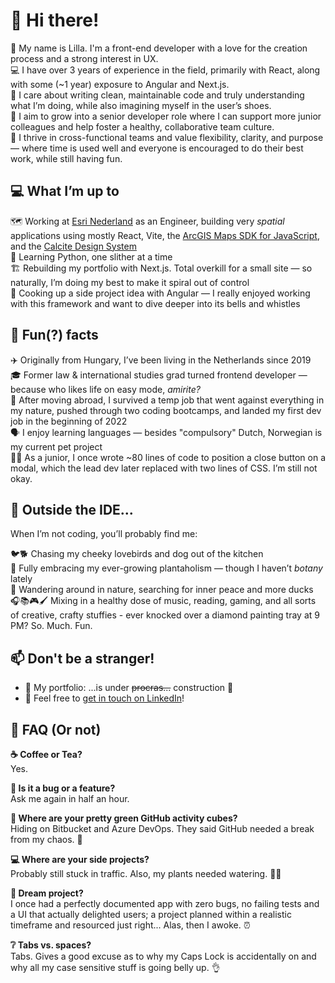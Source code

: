 # 👋 Hi there! 

🌿 My name is Lilla. I'm a front-end developer with a love for the creation process and a strong interest in UX.  
💻 I have over 3 years of experience in the field, primarily with React, along with some (~1 year) exposure to Angular and Next.js.  
🧹 I care about writing clean, maintainable code and truly understanding what I’m doing, while also imagining myself in the user’s shoes.  
🚀 I aim to grow into a senior developer role where I can support more junior colleagues and help foster a healthy, collaborative team culture.  
🤝 I thrive in cross-functional teams and value flexibility, clarity, and purpose — where time is used well and everyone is encouraged to do their best work, while still having fun.




## 💻 What I’m up to

🗺️ Working at [Esri Nederland](https://www.esri.nl/nl-nl/home) as an Engineer, building very *spatial* applications using mostly React, Vite, the [ArcGIS Maps SDK for JavaScript](https://developers.arcgis.com/javascript/), and the [Calcite Design System](https://developers.arcgis.com/calcite-design-system/)  
🐍 Learning Python, one slither at a time  
🏗️ Rebuilding my portfolio with Next.js. Total overkill for a small site — so naturally, I’m doing my best to make it spiral out of control  
🤔 Cooking up a side project idea with Angular — I really enjoyed working with this framework and want to dive deeper into its bells and whistles




## 🧠 Fun(?) facts

✈️ Originally from Hungary, I’ve been living in the Netherlands since 2019  
🎓 Former law & international studies grad turned frontend developer — because who likes life on easy mode, *amirite?*  
🧳 After moving abroad, I survived a temp job that went against everything in my nature, pushed through two coding bootcamps, and landed my first dev job in the beginning of 2022  
🗣️ I enjoy learning languages — besides "compulsory" Dutch, Norwegian is my current pet project   
😵‍💫 As a junior, I once wrote ~80 lines of code to position a close button on a modal, which the lead dev later replaced with two lines of CSS. I’m still not okay.




## 🐾 Outside the IDE...

When I’m not coding, you’ll probably find me:

🐦🐕 Chasing my cheeky lovebirds and dog out of the kitchen  
🌱 Fully embracing my ever-growing plantaholism — though I haven’t *botany* lately  
🦆 Wandering around in nature, searching for inner peace and more ducks  
🎧📚🎮🖌️ Mixing in a healthy dose of music, reading, gaming, and all sorts of creative, crafty stuffies - ever knocked over a diamond painting tray at 9 PM? So. Much. Fun.




## 📫 Don't be a stranger!

- 💼 My portfolio: ...is under <s>procras...</s> construction 🚧 
- 💌 Feel free to [get in touch on LinkedIn](https://www.linkedin.com/in/lillapulay)!



## 🧐 FAQ (Or not)

**☕ Coffee or Tea?**  
Yes.

**🐞 Is it a bug or a feature?**  
Ask me again in half an hour. 

**📅 Where are your pretty green GitHub activity cubes?**  
Hiding on Bitbucket and Azure DevOps. They said GitHub needed a break from my chaos. 🥴

**💻 Where are your side projects?**  
Probably still stuck in traffic. Also, my plants needed watering. 🤷‍♀️

**🚀 Dream project?**  
I once had a perfectly documented app with zero bugs, no failing tests and a UI that actually delighted users; a project planned within a realistic timeframe and resourced just right... Alas, then I awoke. ⏰

**❔ Tabs vs. spaces?**  
Tabs. Gives a good excuse as to why my Caps Lock is accidentally on and why all my case sensitive stuff is going belly up. 👌


